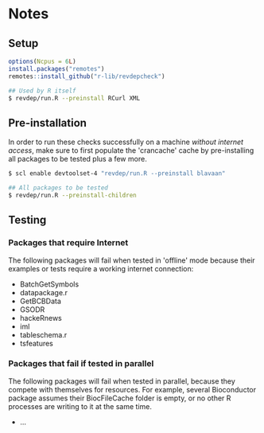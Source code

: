 # Notes

## Setup

```r
options(Ncpus = 6L)
install.packages("remotes")
remotes::install_github("r-lib/revdepcheck")
```

```sh
## Used by R itself
$ revdep/run.R --preinstall RCurl XML
```


## Pre-installation

In order to run these checks successfully on a machine _without internet
access_, make sure to first populate the 'crancache' cache by pre-installing
all packages to be tested plus a few more.

```sh
$ scl enable devtoolset-4 "revdep/run.R --preinstall blavaan"

## All packages to be tested
$ revdep/run.R --preinstall-children
```


## Testing

### Packages that require Internet

The following packages will fail when tested in 'offline' mode because
their examples or tests require a working internet connection:

* BatchGetSymbols
* datapackage.r
* GetBCBData
* GSODR
* hackeRnews
* iml
* tableschema.r
* tsfeatures


### Packages that fail if tested in parallel

The following packages will fail when tested in parallel, because they
compete with themselves for resources.  For example, several Bioconductor
package assumes their BiocFileCache folder is empty, or no other R
processes are writing to it at the same time.

* ...



